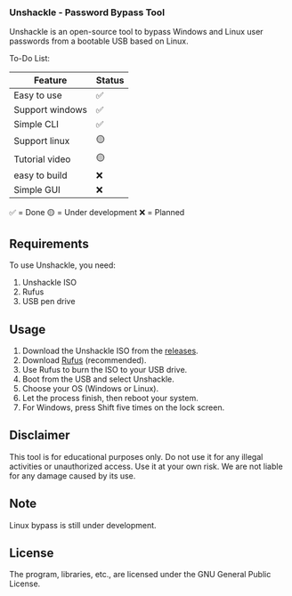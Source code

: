 ### Unshackle - Password Bypass Tool

Unshackle is an open-source tool to bypass Windows and Linux user passwords from a bootable USB based on Linux.

To-Do List:

| Feature         | Status |
|-----------------|------------|
| Easy to use | ✅
| Support windows | ✅
| Simple CLI | ✅
| Support linux  | 🟡
| Tutorial video  | 🟡
| easy to build  | ❌
| Simple GUI  | ❌

✅ = Done
🟡 = Under development
❌ = Planned  

## Requirements

To use Unshackle, you need:

1. Unshackle ISO
2. Rufus
3. USB pen drive

## Usage

1. Download the Unshackle ISO from the [releases](https://github.com/Fadi002/unshackle/releases/).
2. Download [Rufus](https://rufus.ie/en/) (recommended).
3. Use Rufus to burn the ISO to your USB drive.
4. Boot from the USB and select Unshackle.
5. Choose your OS (Windows or Linux).
6. Let the process finish, then reboot your system.
7. For Windows, press Shift five times on the lock screen.

## Disclaimer

This tool is for educational purposes only. Do not use it for any illegal activities or unauthorized access. Use it at your own risk. We are not liable for any damage caused by its use.

## Note
Linux bypass is still under development.

## License

The program, libraries, etc., are licensed under the GNU General Public License.
